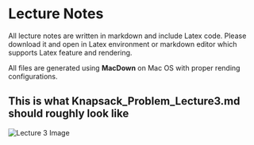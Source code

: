 # Lecture Notes

All lecture notes are written in markdown and include Latex code. Please download it and open in Latex environment or markdown editor which supports Latex feature and rendering.

All files are generated using **MacDown** on Mac OS with proper rending configurations.

## This is what Knapsack_Problem_Lecture3.md should roughly look like

![Lecture 3 Image](https://raw.githubusercontent.com/datamasterkfz/University-of-Rochester/blob/master/CSC482/Lecture%20Note/Knapsack_Problem_Lecture3.png)